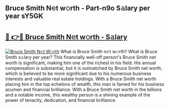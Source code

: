 ## Bruce Smith N𝚎t w𝚘rth - Part-n9o S𝚊lary per year sY5GK

# <h2><a href="http://gc0kqyf.nevu.top/?p=Bruce+Smith">🔗 👉🔴 Bruce Smith N𝚎t w𝚘rth - S𝚊lary</a></h2>

[![Bruce Smith N𝚎t W𝚘rth](https://i.imgur.com/Oavwk0R.jpeg)](http://gc0kqyf.nevu.top/?p=Bruce+Smith)
What is Bruce Smith n𝚎t w𝚘rth? What is Bruce Smith s𝚊lary per year?
This financially well-off person's Bruce Smith net worth is significant, making him one of the richest in his field. His annual compensation is substantial, but it is outmatched by Bruce Smith net worth, which is believed to be more significant due to his numerous business interests and valuable real estate holdings. With a Bruce Smith net worth placing him in the top echelons of wealth, this man is famed for his business acumen and financial brilliance. With a Bruce Smith net worth in the billions and a notable income, this wealthy person is a shining example of the power of tenacity, dedication, and financial brilliance.
